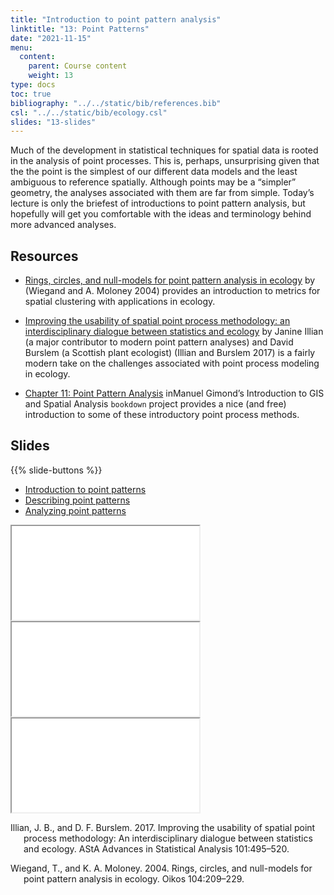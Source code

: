 ```yaml
---
title: "Introduction to point pattern analysis"
linktitle: "13: Point Patterns"
date: "2021-11-15"
menu:
  content:
    parent: Course content
    weight: 13
type: docs
toc: true
bibliography: "../../static/bib/references.bib"
csl: "../../static/bib/ecology.csl"
slides: "13-slides"
---
```


Much of the development in statistical techniques for spatial data is rooted in the analysis of point processes. This is, perhaps, unsurprising given that the the point is the simplest of our different data models and the least ambiguous to reference spatially. Although points may be a “simpler” geometry, the analyses associated with them are far from simple. Today’s lecture is only the briefest of introductions to point pattern analysis, but hopefully will get you comfortable with the ideas and terminology behind more advanced analyses.

## Resources

-   <i class="fas fa-external-link-square-alt"></i> [Rings, circles, and null-models for point pattern analysis in ecology](https://onlinelibrary.wiley.com/doi/full/10.1111/j.0030-1299.2004.12497.x?casa_token=D8RfesZ_AjUAAAAA%3AkLmb_B8BubHk4swR3flI9QS4sQnO87wZSImZXsQFD41Q9iEExMEO_bDTPvnvOHtERcit-3YmShhyU0g) by (Wiegand and A. Moloney 2004) provides an introduction to metrics for spatial clustering with applications in ecology.

-   <i class="fas fa-external-link-square-alt"></i> [Improving the usability of spatial point process methodology: an interdisciplinary dialogue between statistics and ecology](https://link.springer.com/article/10.1007/s10182-017-0301-8) by Janine Illian (a major contributor to modern point pattern analyses) and David Burslem (a Scottish plant ecologist) (Illian and Burslem 2017) is a fairly modern take on the challenges associated with point process modeling in ecology.

-   <i class="fas fa-external-link-square-alt"></i> [Chapter 11: Point Pattern Analysis](https://mgimond.github.io/Spatial/chp11_0.html) inManuel Gimond’s Introduction to GIS and Spatial Analysis `bookdown` project provides a nice (and free) introduction to some of these introductory point process methods.

## Slides

{{% slide-buttons %}}

<ul class="nav nav-tabs" id="slide-tabs" role="tablist">
<li class="nav-item">
<a class="nav-link active" id="introduction-to-point-patterns-tab" data-toggle="tab" href="#introduction-to-point-patterns" role="tab" aria-controls="introduction-to-point-patterns" aria-selected="true">Introduction to point patterns</a>
</li>
<li class="nav-item">
<a class="nav-link" id="describing-point-patterns-tab" data-toggle="tab" href="#describing-point-patterns" role="tab" aria-controls="describing-point-patterns" aria-selected="false">Describing point patterns</a>
</li>
<li class="nav-item">
<a class="nav-link" id="analyzing-point-patterns-tab" data-toggle="tab" href="#analyzing-point-patterns" role="tab" aria-controls="analyzing-point-patterns" aria-selected="false">Analyzing point patterns</a>
</li>
</ul>

<div id="slide-tabs" class="tab-content">

<div id="introduction-to-point-patterns" class="tab-pane fade show active" role="tabpanel" aria-labelledby="introduction-to-point-patterns-tab">

<div class="embed-responsive embed-responsive-16by9">

<iframe class="embed-responsive-item" src="/slides/13-slides.html#1">
</iframe>

</div>

</div>

<div id="describing-point-patterns" class="tab-pane fade" role="tabpanel" aria-labelledby="describing-point-patterns-tab">

<div class="embed-responsive embed-responsive-16by9">

<iframe class="embed-responsive-item" src="/slides/13-slides.html#describe">
</iframe>

</div>

</div>

<div id="analyzing-point-patterns" class="tab-pane fade" role="tabpanel" aria-labelledby="analyzing-point-patterns-tab">

<div class="embed-responsive embed-responsive-16by9">

<iframe class="embed-responsive-item" src="/slides/13-slides.html#analyze">
</iframe>

</div>

</div>

</div>

<div id="refs" class="references csl-bib-body hanging-indent" line-spacing="2">

<div id="ref-illian2017" class="csl-entry">

Illian, J. B., and D. F. Burslem. 2017. Improving the usability of spatial point process methodology: An interdisciplinary dialogue between statistics and ecology. AStA Advances in Statistical Analysis 101:495–520.

</div>

<div id="ref-wiegand" class="csl-entry">

Wiegand, T., and K. A. Moloney. 2004. Rings, circles, and null-models for point pattern analysis in ecology. Oikos 104:209–229.

</div>

</div>
